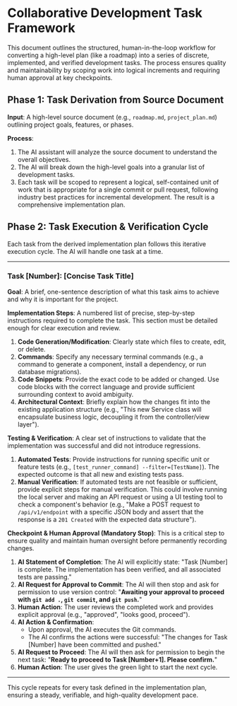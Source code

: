 # Collaborative Development Task Framework

This document outlines the structured, human-in-the-loop workflow for converting a high-level plan (like a roadmap) into a series of discrete, implemented, and verified development tasks. The process ensures quality and maintainability by scoping work into logical increments and requiring human approval at key checkpoints.

## Phase 1: Task Derivation from Source Document

**Input**: A high-level source document (e.g., `roadmap.md`, `project_plan.md`) outlining project goals, features, or phases.

**Process**:
1.  The AI assistant will analyze the source document to understand the overall objectives.
2.  The AI will break down the high-level goals into a granular list of development tasks.
3.  Each task will be scoped to represent a logical, self-contained unit of work that is appropriate for a single commit or pull request, following industry best practices for incremental development. The result is a comprehensive implementation plan.

## Phase 2: Task Execution & Verification Cycle

Each task from the derived implementation plan follows this iterative execution cycle. The AI will handle one task at a time.

---

### **Task [Number]: [Concise Task Title]**

**Goal**: A brief, one-sentence description of what this task aims to achieve and why it is important for the project.

**Implementation Steps**:
A numbered list of precise, step-by-step instructions required to complete the task. This section must be detailed enough for clear execution and review.

1.  **Code Generation/Modification**: Clearly state which files to create, edit, or delete.
2.  **Commands**: Specify any necessary terminal commands (e.g., a command to generate a component, install a dependency, or run database migrations).
3.  **Code Snippets**: Provide the exact code to be added or changed. Use code blocks with the correct language and provide sufficient surrounding context to avoid ambiguity.
4.  **Architectural Context**: Briefly explain how the changes fit into the existing application structure (e.g., "This new Service class will encapsulate business logic, decoupling it from the controller/view layer").

**Testing & Verification**:
A clear set of instructions to validate that the implementation was successful and did not introduce regressions.

1.  **Automated Tests**: Provide instructions for running specific unit or feature tests (e.g., `[test_runner_command] --filter=[TestName]`). The expected outcome is that all new and existing tests pass.
2.  **Manual Verification**: If automated tests are not feasible or sufficient, provide explicit steps for manual verification. This could involve running the local server and making an API request or using a UI testing tool to check a component's behavior (e.g., "Make a POST request to `/api/v1/endpoint` with a specific JSON body and assert that the response is a `201 Created` with the expected data structure").

**Checkpoint & Human Approval (Mandatory Stop)**:
This is a critical step to ensure quality and maintain human oversight before permanently recording changes.

1.  **AI Statement of Completion**: The AI will explicitly state: "Task [Number] is complete. The implementation has been verified, and all associated tests are passing."
2.  **AI Request for Approval to Commit**: The AI will then stop and ask for permission to use version control: "**Awaiting your approval to proceed with `git add .`, `git commit`, and `git push`.**"
3.  **Human Action**: The user reviews the completed work and provides explicit approval (e.g., "approved", "looks good, proceed").
4.  **AI Action & Confirmation**:
    *   Upon approval, the AI executes the Git commands.
    *   The AI confirms the actions were successful: "The changes for Task [Number] have been committed and pushed."
5.  **AI Request to Proceed**: The AI will then ask for permission to begin the next task: "**Ready to proceed to Task [Number+1]. Please confirm.**"
6.  **Human Action**: The user gives the green light to start the next cycle.

---

This cycle repeats for every task defined in the implementation plan, ensuring a steady, verifiable, and high-quality development pace. 